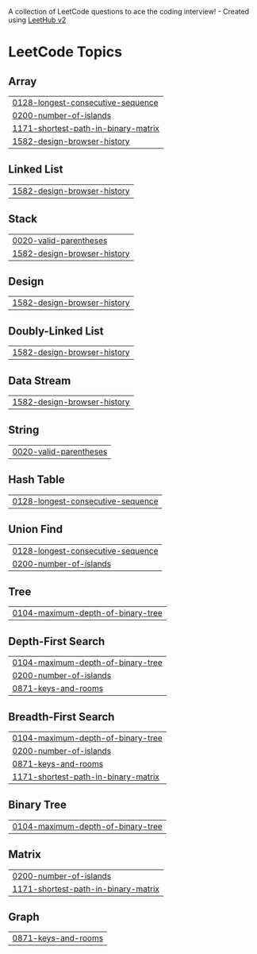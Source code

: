 A collection of LeetCode questions to ace the coding interview! - Created using [LeetHub v2](https://github.com/arunbhardwaj/LeetHub-2.0)
<!---LeetCode Topics Start-->
# LeetCode Topics
## Array
|  |
| ------- |
| [0128-longest-consecutive-sequence](https://github.com/youjiiny/Algorithm/tree/master/0128-longest-consecutive-sequence) |
| [0200-number-of-islands](https://github.com/youjiiny/Algorithm/tree/master/0200-number-of-islands) |
| [1171-shortest-path-in-binary-matrix](https://github.com/youjiiny/Algorithm/tree/master/1171-shortest-path-in-binary-matrix) |
| [1582-design-browser-history](https://github.com/youjiiny/Algorithm/tree/master/1582-design-browser-history) |
## Linked List
|  |
| ------- |
| [1582-design-browser-history](https://github.com/youjiiny/Algorithm/tree/master/1582-design-browser-history) |
## Stack
|  |
| ------- |
| [0020-valid-parentheses](https://github.com/youjiiny/Algorithm/tree/master/0020-valid-parentheses) |
| [1582-design-browser-history](https://github.com/youjiiny/Algorithm/tree/master/1582-design-browser-history) |
## Design
|  |
| ------- |
| [1582-design-browser-history](https://github.com/youjiiny/Algorithm/tree/master/1582-design-browser-history) |
## Doubly-Linked List
|  |
| ------- |
| [1582-design-browser-history](https://github.com/youjiiny/Algorithm/tree/master/1582-design-browser-history) |
## Data Stream
|  |
| ------- |
| [1582-design-browser-history](https://github.com/youjiiny/Algorithm/tree/master/1582-design-browser-history) |
## String
|  |
| ------- |
| [0020-valid-parentheses](https://github.com/youjiiny/Algorithm/tree/master/0020-valid-parentheses) |
## Hash Table
|  |
| ------- |
| [0128-longest-consecutive-sequence](https://github.com/youjiiny/Algorithm/tree/master/0128-longest-consecutive-sequence) |
## Union Find
|  |
| ------- |
| [0128-longest-consecutive-sequence](https://github.com/youjiiny/Algorithm/tree/master/0128-longest-consecutive-sequence) |
| [0200-number-of-islands](https://github.com/youjiiny/Algorithm/tree/master/0200-number-of-islands) |
## Tree
|  |
| ------- |
| [0104-maximum-depth-of-binary-tree](https://github.com/youjiiny/Algorithm/tree/master/0104-maximum-depth-of-binary-tree) |
## Depth-First Search
|  |
| ------- |
| [0104-maximum-depth-of-binary-tree](https://github.com/youjiiny/Algorithm/tree/master/0104-maximum-depth-of-binary-tree) |
| [0200-number-of-islands](https://github.com/youjiiny/Algorithm/tree/master/0200-number-of-islands) |
| [0871-keys-and-rooms](https://github.com/youjiiny/Algorithm/tree/master/0871-keys-and-rooms) |
## Breadth-First Search
|  |
| ------- |
| [0104-maximum-depth-of-binary-tree](https://github.com/youjiiny/Algorithm/tree/master/0104-maximum-depth-of-binary-tree) |
| [0200-number-of-islands](https://github.com/youjiiny/Algorithm/tree/master/0200-number-of-islands) |
| [0871-keys-and-rooms](https://github.com/youjiiny/Algorithm/tree/master/0871-keys-and-rooms) |
| [1171-shortest-path-in-binary-matrix](https://github.com/youjiiny/Algorithm/tree/master/1171-shortest-path-in-binary-matrix) |
## Binary Tree
|  |
| ------- |
| [0104-maximum-depth-of-binary-tree](https://github.com/youjiiny/Algorithm/tree/master/0104-maximum-depth-of-binary-tree) |
## Matrix
|  |
| ------- |
| [0200-number-of-islands](https://github.com/youjiiny/Algorithm/tree/master/0200-number-of-islands) |
| [1171-shortest-path-in-binary-matrix](https://github.com/youjiiny/Algorithm/tree/master/1171-shortest-path-in-binary-matrix) |
## Graph
|  |
| ------- |
| [0871-keys-and-rooms](https://github.com/youjiiny/Algorithm/tree/master/0871-keys-and-rooms) |
<!---LeetCode Topics End-->